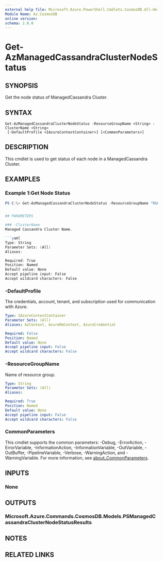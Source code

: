 ```yaml
---
external help file: Microsoft.Azure.PowerShell.Cmdlets.CosmosDB.dll-Help.xml
Module Name: Az.CosmosDB
online version:
schema: 2.0.0
---
```


# Get-AzManagedCassandraClusterNodeStatus

## SYNOPSIS
Get the node status of ManagedCassandra Cluster.

## SYNTAX

```
Get-AzManagedCassandraClusterNodeStatus -ResourceGroupName <String> -ClusterName <String>
 [-DefaultProfile <IAzureContextContainer>] [<CommonParameters>]
```

## DESCRIPTION
This cmdlet is used to get status of each node in a ManagedCassandra Cluster.

## EXAMPLES

### Example 1:Get Node Status
```powershell
PS C:\> Get-AzManagedCassandraClusterNodeStatus -ResourceGroupName "RG01" -ClusterName "Cluster01"


## PARAMETERS

### -ClusterName
Managed Cassandra Cluster Name.

```yaml
Type: String
Parameter Sets: (All)
Aliases:

Required: True
Position: Named
Default value: None
Accept pipeline input: False
Accept wildcard characters: False
```

### -DefaultProfile
The credentials, account, tenant, and subscription used for communication with Azure.

```yaml
Type: IAzureContextContainer
Parameter Sets: (All)
Aliases: AzContext, AzureRmContext, AzureCredential

Required: False
Position: Named
Default value: None
Accept pipeline input: False
Accept wildcard characters: False
```

### -ResourceGroupName
Name of resource group.

```yaml
Type: String
Parameter Sets: (All)
Aliases:

Required: True
Position: Named
Default value: None
Accept pipeline input: False
Accept wildcard characters: False
```

### CommonParameters
This cmdlet supports the common parameters: -Debug, -ErrorAction, -ErrorVariable, -InformationAction, -InformationVariable, -OutVariable, -OutBuffer, -PipelineVariable, -Verbose, -WarningAction, and -WarningVariable. For more information, see [about_CommonParameters](http://go.microsoft.com/fwlink/?LinkID=113216).

## INPUTS

### None

## OUTPUTS

### Microsoft.Azure.Commands.CosmosDB.Models.PSManagedCassandraClusterNodeStatusResults

## NOTES

## RELATED LINKS
